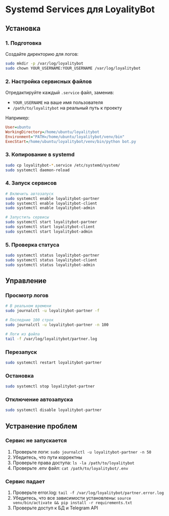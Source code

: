 # Systemd Services для LoyalityBot

## Установка

### 1. Подготовка

Создайте директорию для логов:

```bash
sudo mkdir -p /var/log/loyalitybot
sudo chown YOUR_USERNAME:YOUR_USERNAME /var/log/loyalitybot
```

### 2. Настройка сервисных файлов

Отредактируйте каждый `.service` файл, заменив:

- `YOUR_USERNAME` на ваше имя пользователя
- `/path/to/loyalitybot` на реальный путь к проекту

Например:
```ini
User=ubuntu
WorkingDirectory=/home/ubuntu/loyalitybot
Environment="PATH=/home/ubuntu/loyalitybot/venv/bin"
ExecStart=/home/ubuntu/loyalitybot/venv/bin/python bot.py
```

### 3. Копирование в systemd

```bash
sudo cp loyalitybot-*.service /etc/systemd/system/
sudo systemctl daemon-reload
```

### 4. Запуск сервисов

```bash
# Включить автозапуск
sudo systemctl enable loyalitybot-partner
sudo systemctl enable loyalitybot-client
sudo systemctl enable loyalitybot-admin

# Запустить сервисы
sudo systemctl start loyalitybot-partner
sudo systemctl start loyalitybot-client
sudo systemctl start loyalitybot-admin
```

### 5. Проверка статуса

```bash
sudo systemctl status loyalitybot-partner
sudo systemctl status loyalitybot-client
sudo systemctl status loyalitybot-admin
```

## Управление

### Просмотр логов

```bash
# В реальном времени
sudo journalctl -u loyalitybot-partner -f

# Последние 100 строк
sudo journalctl -u loyalitybot-partner -n 100

# Логи из файла
tail -f /var/log/loyalitybot/partner.log
```

### Перезапуск

```bash
sudo systemctl restart loyalitybot-partner
```

### Остановка

```bash
sudo systemctl stop loyalitybot-partner
```

### Отключение автозапуска

```bash
sudo systemctl disable loyalitybot-partner
```

## Устранение проблем

### Сервис не запускается

1. Проверьте логи: `sudo journalctl -u loyalitybot-partner -n 50`
2. Убедитесь, что пути корректны
3. Проверьте права доступа: `ls -la /path/to/loyalitybot`
4. Проверьте .env файл: `cat /path/to/loyalitybot/.env`

### Сервис падает

1. Проверьте error.log: `tail -f /var/log/loyalitybot/partner.error.log`
2. Убедитесь, что все зависимости установлены: `source venv/bin/activate && pip install -r requirements.txt`
3. Проверьте доступ к БД и Telegram API

